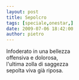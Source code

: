 ```yaml
---
layout: post
title: Sepolcro
tags: [speciale,onestar,]
date: 2009-07-06 18:42:00
author: pietro
---
```

Infoderato in una bellezza<br/>offensiva e dolorosa,<br/>l'ultima zolla di saggezza<br/>sepolta viva già riposa.
